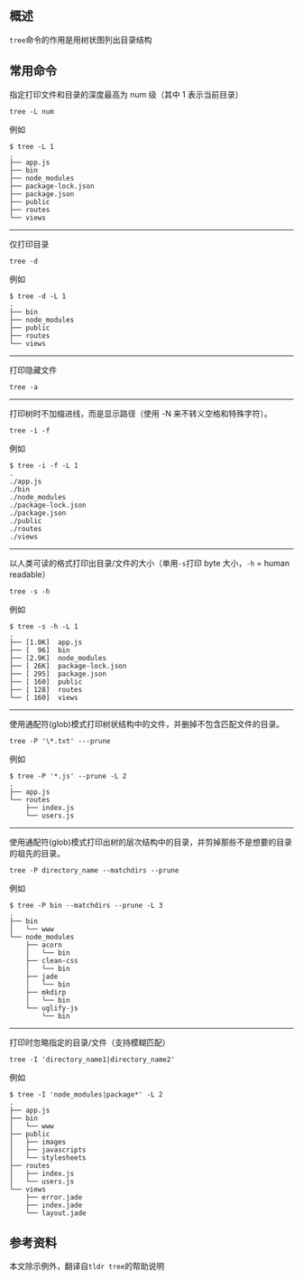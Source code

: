 [//title]: (linux-tree命令详解)
[//englishtitle]: (linux-tree-command-in-detail)
[//category]: (linux)
[//tags]: (linux,tree,打印目录结构)
[//createtime]: (20200514)
[//updatetime]: (20200514)

## 概述

`tree`命令的作用是用树状图列出目录结构

## 常用命令

指定打印文件和目录的深度最高为 num 级（其中 1 表示当前目录）

```text
tree -L num
```

例如

```text
$ tree -L 1
.
├── app.js
├── bin
├── node_modules
├── package-lock.json
├── package.json
├── public
├── routes
└── views
```

---

仅打印目录

```text
tree -d
```

例如

```text
$ tree -d -L 1
.
├── bin
├── node_modules
├── public
├── routes
└── views
```

---

打印隐藏文件

```text
tree -a
```

---

打印树时不加缩进线，而是显示路径（使用 -N 来不转义空格和特殊字符）。

```text
tree -i -f
```

例如

```text
$ tree -i -f -L 1
.
./app.js
./bin
./node_modules
./package-lock.json
./package.json
./public
./routes
./views
```

---

以人类可读的格式打印出目录/文件的大小（单用`-s`打印 byte 大小，`-h` = human readable）

```text
tree -s -h
```

例如

```text
$ tree -s -h -L 1
.
├── [1.0K]  app.js
├── [  96]  bin
├── [2.9K]  node_modules
├── [ 26K]  package-lock.json
├── [ 295]  package.json
├── [ 160]  public
├── [ 128]  routes
└── [ 160]  views
```

---

使用通配符(glob)模式打印树状结构中的文件，并删掉不包含匹配文件的目录。

```text
tree -P '\*.txt' ---prune
```

例如

```text
$ tree -P '*.js' --prune -L 2
.
├── app.js
└── routes
    ├── index.js
    └── users.js
```

---

使用通配符(glob)模式打印出树的层次结构中的目录，并剪掉那些不是想要的目录的祖先的目录。

```text
tree -P directory_name --matchdirs --prune
```

例如

```text
$ tree -P bin --matchdirs --prune -L 3
.
├── bin
│   └── www
└── node_modules
    ├── acorn
    │   └── bin
    ├── clean-css
    │   └── bin
    ├── jade
    │   └── bin
    ├── mkdirp
    │   └── bin
    └── uglify-js
        └── bin
```

---

打印时忽略指定的目录/文件（支持模糊匹配）

```text
tree -I 'directory_name1|directory_name2'
```

例如

```text
$ tree -I 'node_modules|package*' -L 2
.
├── app.js
├── bin
│   └── www
├── public
│   ├── images
│   ├── javascripts
│   └── stylesheets
├── routes
│   ├── index.js
│   └── users.js
└── views
    ├── error.jade
    ├── index.jade
    └── layout.jade
```

## 参考资料

本文除示例外，翻译自`tldr tree`的帮助说明
